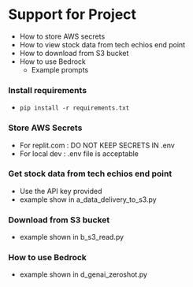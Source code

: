 # Support for Project

- How to store AWS secrets
- How to view stock data from tech echios end point
- How to download from S3 bucket
- How to use Bedrock
  - Example prompts

### Install requirements
- ``` pip install -r requirements.txt ```
### Store AWS Secrets
- For replit.com : DO NOT KEEP SECRETS IN .env
- For local dev : .env file is acceptable

### Get stock data from tech echios end point
- Use the API key provided
- example show in a_data_delivery_to_s3.py

### Download from S3 bucket
- example shown in b_s3_read.py

### How to use Bedrock
- example shown in d_genai_zeroshot.py

